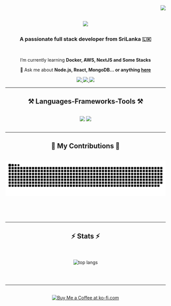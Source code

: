 <img align="right" src="https://visitor-badge.laobi.icu/badge?page_id=madusha026.madusha026" />

<h1 align="center">
    <img src="https://readme-typing-svg.herokuapp.com/?font=Righteous&size=35&center=true&vCenter=true&width=500&height=70&duration=4000&lines=Hi+There!+👋;+I'm+Madusha+Lakshan!;" />
</h1>

<h3 align="center">A passionate full stack developer from SriLanka 🇱🇰</h3>

<br/>

<div align="center">
 
 I’m currently learning **Docker, AWS, NextJS and Some Stacks**

💬 Ask me about **Node.js, React, MongoDB... or anything [here](https://github.com/madusha026/madusha026/issues)**


 </div>
 
<div align="center"> 
  <a href="mailto:madushalakshan026@gmail.com">
    <img src="https://img.shields.io/badge/Gmail-333333?style=for-the-badge&logo=gmail&logoColor=red" />
  </a>
  <a href="https://linkedin.com/in/madusha-lakshan" target="_blank">
    <img src="https://img.shields.io/badge/LinkedIn-0077B5?style=for-the-badge&logo=linkedin&logoColor=white" target="_blank" />
  </a>
<!--   <a href="https://salesp07.github.io" target="_blank"> -->
     <img src="https://img.shields.io/badge/Portfolio-FF5722?style=for-the-badge&logo=todoist&logoColor=white" target="_blank" /> <!-- sqlite, safari, google-chrome are other good icon options -->
  </a>
</div>

 <hr/>
 
<h2 align="center">⚒️ Languages-Frameworks-Tools ⚒️</h2>
<br/>
<div align="center">
    <img src="https://skillicons.dev/icons?i=react,bootstrap,html,css,vscode,github,figma,tailwind,git" />
    <img src="https://skillicons.dev/icons?i=nodejs,python,javascript,typescript,express,mongodb,java,nextjs,docker" /><br>
</div>

<br/>
<hr/>

<div align="center">
  <h2>🐍 My Contributions 🐍</h2>
  <br>
  <img alt="snake eating my contributions" src="https://raw.githubusercontent.com/madusha026/madusha026/output/github-contribution-grid-snake.svg" />
  
  <br/><br/><br/>
</div>

<hr/>

<h2 align="center">⚡ Stats ⚡</h2>
<br>
<div align=center>
<!--   <img width=390 src="https://streak-stats.demolab.com/?user=madusha026&count_private=true&theme=react&border_radius=10" alt="streak stats"/>
  <img width=390 src="https://streak-stats.demolab.com/?user=madusha026&count_private=true&show_icons=true&theme=react&rank_icon=github&border_radius=10" alt="readme stats" /> -->
  <br/>
  <img width=325 align="center" src="https://streak-stats.demolab.com/?user=madusha026&hide=HTML&langs_count=8&layout=compact&theme=react&border_radius=10&size_weight=0.5&count_weight=0.5&exclude_repo=github-readme-stats" alt="top langs" />
</div>

<br/><br/>

<hr/>

<br/>

<div align="center">
<a href='https://ko-fi.com/madusha026' target='_blank'><img height='64' style='border:0px;height:64px;' src='https://storage.ko-fi.com/cdn/kofi1.png?v=3' border='0' alt='Buy Me a Coffee at ko-fi.com' /></a>
</div>

<br/>
